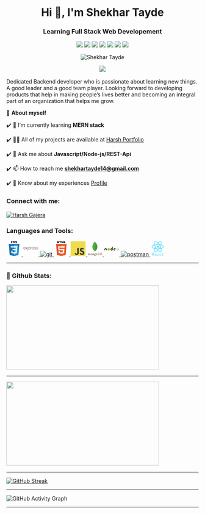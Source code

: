 <h1 align="center">Hi 👋, I'm Shekhar Tayde</h1>
<h3 align="center">Learning Full Stack Web Developement</h3>

<p align= "center">
<img src="https://img.shields.io/badge/Html-HTML-brown"/>
  <img src="https://img.shields.io/badge/Css-CSS-white"/>
<img src="https://img.shields.io/badge/JS-Javascript-red"/>
<img src="https://img.shields.io/badge/Node-node-green"/>
<img src="https://img.shields.io/badge/express-Express-blueviolet"/>
<img src="https://img.shields.io/badge/Mongodb-mongodb-brightgreen"/>
  <img src="https://img.shields.io/badge/React-React-blue"/>
</p>


<p align="center"> <img src="https://komarev.com/ghpvc/?username=Harsh-R-16&label=Profile%20views&color=0e75b6&style=flat" alt="Shekhar Tayde
  " /> </p>

 <p align="center"><img src="https://camo.githubusercontent.com/992babdffd8c74a1502de375fbdf7e4d54773242/68747470733a2f2f6d656469612e67697068792e636f6d2f6d656469612f53576f536b4e36447854737a71494b4571762f67697068792e676966"  style="max-width:100%;"/>
</p>

<p>Dedicated Backend developer who is passionate about learning new things.
A good leader and a good team player. Looking forward to developing products
that help in making people’s lives better and becoming an integral part of an
organization that helps me grow.</p>

🌱 **About myself**<br>

✔️ 🌱 I’m currently learning **MERN stack**

✔️ 👨‍💻 All of my projects are available at [Harsh Portfolio](https://shekhartayde.netlify.app/)

✔️ 💬 Ask me about **Javascript/Node-js/REST-Api**

✔️ 📫 How to reach me **shekhartayde14@gmail.com**

✔️ 📄 Know about my experiences [Profile](https://github.com/Shekhartayde)

<h3 align="left">Connect with me:</h3>

<p align="left">
<a href="https://www.linkedin.com/in/shekhar-tayde/" target="_blank"><img align="center" src="https://raw.githubusercontent.com/rahuldkjain/github-profile-readme-generator/master/src/images/icons/Social/linked-in-alt.svg" alt="Harsh Gajera" height="30" width="40" /></a>
</p>

<h3 align="left">Languages and Tools:</h3>

<p align="left"><a href="https://www.w3schools.com/css/" target="_blank"> <img src="https://raw.githubusercontent.com/devicons/devicon/master/icons/css3/css3-original-wordmark.svg" alt="css3" width="40" height="40"/> </a> <a href="https://expressjs.com" target="_blank"> <img src="https://raw.githubusercontent.com/devicons/devicon/master/icons/express/express-original-wordmark.svg" alt="express" width="40" height="40"/> </a> <a href="https://git-scm.com/" target="_blank"> <img src="https://www.vectorlogo.zone/logos/git-scm/git-scm-icon.svg" alt="git" width="40" height="40"/> </a> <a href="https://www.w3.org/html/" target="_blank"> <img src="https://raw.githubusercontent.com/devicons/devicon/master/icons/html5/html5-original-wordmark.svg" alt="html5" width="40" height="40"/> </a> <a href="https://developer.mozilla.org/en-US/docs/Web/JavaScript" target="_blank"> <img src="https://raw.githubusercontent.com/devicons/devicon/master/icons/javascript/javascript-original.svg" alt="javascript" width="40" height="40"/> </a>  <a href="https://www.mongodb.com/" target="_blank"> <img src="https://raw.githubusercontent.com/devicons/devicon/master/icons/mongodb/mongodb-original-wordmark.svg" alt="mongodb" width="40" height="40"/> </a> <a href="https://nodejs.org" target="_blank"> <img src="https://raw.githubusercontent.com/devicons/devicon/master/icons/nodejs/nodejs-original-wordmark.svg" alt="nodejs" width="40" height="40"/> </a> <a href="https://postman.com" target="_blank"> <img src="https://www.vectorlogo.zone/logos/getpostman/getpostman-icon.svg" alt="postman" width="40" height="40"/> </a> <a href="https://reactjs.org/" target="_blank"> <img src="https://raw.githubusercontent.com/devicons/devicon/master/icons/react/react-original-wordmark.svg" alt="react" width="40" height="40"/> </a> </p>

<hr>
<h3 align="left">📶 Github Stats:</h3>
<p align="left"> 
        <img height= "220px" width ="400px" src="https://github-readme-stats.vercel.app/api?username=Harsh-R-16&theme=react&show_icons=true&include_all_commits=true" />

  <hr>
       <img height= "220px" width ="400px" src="https://github-readme-stats.vercel.app/api/top-langs/?username=Harsh-R-16&theme=react&layout=compact" />
</p>
<hr>

<!--  CONTRIBUTION AND STREAK BLOCK -->
 [![GitHub Streak](https://github-readme-streak-stats.herokuapp.com/?user=Harsh-R-16&currStreakNum=2FD3EB&fire=pink&sideLabels=F00&theme=nightowl)](https://git.io/streak-stats)       
         
<hr>

 ![GitHub Activity Graph](https://activity-graph.herokuapp.com/graph?username=Harsh-R-16)

<hr>


